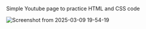 Simple Youtube page to practice HTML and CSS code

![Screenshot from 2025-03-09 19-54-19](https://github.com/user-attachments/assets/fc75ed6d-9cc2-4227-a043-5262088c1441)
